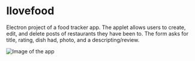 # Ilovefood

Electron project of a food tracker app. The applet allows users to create, edit, and delete posts of restaurants they have been to. The form asks for title, rating, dish had, photo, and a descripting/review.

![Image of the app](https://matchacode.github.com/ilove-food.png)

